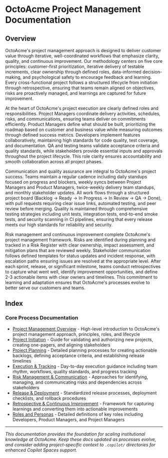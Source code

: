# OctoAcme Project Management Documentation

## Overview

OctoAcme's project management approach is designed to deliver customer value through iterative, well-coordinated workflows that emphasize clarity, quality, and continuous improvement. Our methodology centers on five core principles: customer-first prioritization, iterative delivery of testable increments, clear ownership through defined roles, data-informed decision-making, and psychological safety to encourage feedback and learning. Every cross-functional project follows a structured lifecycle from initiation through retrospective, ensuring that teams remain aligned on objectives, risks are proactively managed, and learnings are captured for future improvement.

At the heart of OctoAcme's project execution are clearly defined roles and responsibilities. Project Managers coordinate delivery activities, schedules, risks, and communications, ensuring teams deliver on commitments efficiently. Product Managers define what should be built, prioritizing the roadmap based on customer and business value while measuring outcomes through defined success metrics. Developers implement features collaboratively, maintaining high standards for code quality, test coverage, and documentation. QA and testing teams validate acceptance criteria and quality standards, while stakeholders provide essential inputs and approvals throughout the project lifecycle. This role clarity ensures accountability and smooth collaboration across all project phases.

Communication and quality assurance are integral to OctoAcme's project success. Teams maintain a regular cadence including daily standups focused on progress and blockers, weekly syncs between Project Managers and Product Managers, twice-weekly delivery team standups, and monthly stakeholder updates. All work flows through a structured project board (Backlog → Ready → In Progress → In Review → QA → Done), with pull requests requiring clear issue links, automated testing, and peer review before merging. Quality is maintained through comprehensive testing strategies including unit tests, integration tests, end-to-end smoke tests, and security scanning in CI pipelines, ensuring that every release meets our high standards for reliability and security.

Risk management and continuous improvement complete OctoAcme's project management framework. Risks are identified during planning and tracked in a Risk Register with clear ownership, impact assessment, and mitigation plans that are reviewed weekly. Stakeholder communication follows defined templates for status updates and incident response, with escalation paths ensuring issues are resolved at the appropriate level. After each sprint, release, or significant milestone, teams conduct retrospectives to capture what went well, identify improvement opportunities, and define 2-3 actionable items with clear owners and timelines. This commitment to learning and adaptation ensures that OctoAcme's processes evolve to better serve our customers and teams.

## Index

### Core Process Documentation

- [Project Management Overview](octoacme-project-management-overview.md) - High-level introduction to OctoAcme's project management approach, principles, roles, and lifecycle
- [Project Initiation](octoacme-project-initiation.md) - Guide for validating and authorizing new projects, creating one-pagers, and aligning stakeholders
- [Project Planning](octoacme-project-planning.md) - Detailed planning processes for creating actionable backlogs, defining acceptance criteria, and establishing release timelines
- [Execution & Tracking](octoacme-execution-and-tracking.md) - Day-to-day execution guidance including team rhythm, workflows, quality standards, and progress tracking
- [Risk Management & Communication](octoacme-risks-and-communication.md) - Approaches for identifying, managing, and communicating risks and dependencies across stakeholders
- [Release & Deployment](octoacme-release-and-deployment.md) - Standardized release processes, deployment checklists, and rollback procedures
- [Retrospective & Continuous Improvement](octoacme-retrospective-and-continuous-improvement.md) - Framework for capturing learnings and converting them into actionable improvements
- [Roles and Personas](octoacme-roles-and-personas.md) - Detailed definitions of key roles including Developers, Product Managers, and Project Managers

---

*This documentation provides the foundation for scaling institutional knowledge at OctoAcme. Keep these docs updated as processes evolve, and consider adding project-specific context to `.copilot/` directories for enhanced Copilot Spaces support.*
